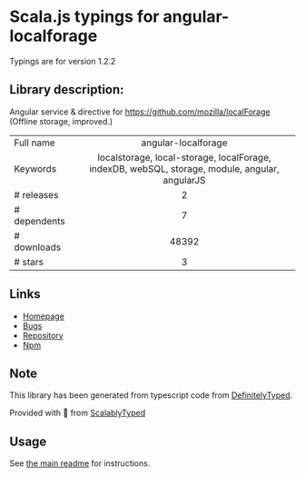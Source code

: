 
# Scala.js typings for angular-localforage

Typings are for version 1.2.2

## Library description:
Angular service & directive for https://github.com/mozilla/localForage (Offline storage, improved.)

|                    |                 |
| ------------------ | :-------------: |
| Full name          | angular-localforage |
| Keywords           | localstorage, local-storage, localForage, indexDB, webSQL, storage, module, angular, angularJS |
| # releases         | 2 |
| # dependents       | 7 |
| # downloads        | 48392 |
| # stars            | 3 |

## Links
- [Homepage](https://github.com/ocombe/angular-localForage)
- [Bugs](https://github.com/ocombe/angular-localForage/issues)
- [Repository](https://github.com/ocombe/angular-localForage)
- [Npm](https://www.npmjs.com/package/angular-localforage)
    


## Note
This library has been generated from typescript code from [DefinitelyTyped](https://definitelytyped.org).

Provided with :purple_heart: from [ScalablyTyped](https://github.com/oyvindberg/ScalablyTyped)

## Usage
See [the main readme](../../readme.md) for instructions.


